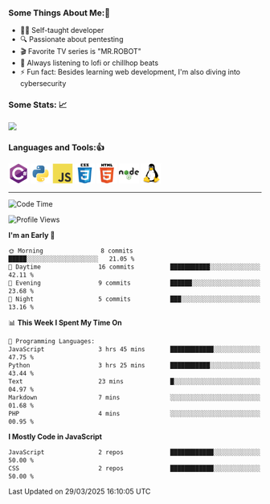 ### Some Things About Me:👋
- 👨‍💻 Self-taught developer
- 🔍 Passionate about pentesting
- 🎬 Favorite TV series is "MR.ROBOT"
- 🎵 Always listening to lofi or chillhop beats
- ⚡ Fun fact: Besides learning web development, I'm also diving into cybersecurity

### Some Stats: 📈
<a href="https://github.com/anuraghazra/convoychat">
  <img height=150 align="center" src="https://github-readme-stats.vercel.app/api/top-langs?username=win0x42&layout=compact&langs_count=8&card_width=320"/>
</a>

### Languages and Tools:👍
<p align="left">
  <img src="https://raw.githubusercontent.com/devicons/devicon/master/icons/csharp/csharp-original.svg" alt="csharp" width="40" height="40"/>
  <img src="https://raw.githubusercontent.com/devicons/devicon/master/icons/python/python-original.svg" alt="python" width="40" height="40"/>
  <img src="https://raw.githubusercontent.com/devicons/devicon/master/icons/javascript/javascript-original.svg" alt="javascript" width="40" height="40"/>
  <img src="https://raw.githubusercontent.com/devicons/devicon/master/icons/css3/css3-original-wordmark.svg" alt="css3" width="40" height="40"/>
  <img src="https://raw.githubusercontent.com/devicons/devicon/master/icons/html5/html5-original-wordmark.svg" alt="html5" width="40" height="40"/>
  <!-- <img src="https://raw.githubusercontent.com/devicons/devicon/master/icons/dot-net/dot-net-original-wordmark.svg" alt="dotnet" width="40" height="40"/> -->
  <!-- <img src="https://raw.githubusercontent.com/devicons/devicon/master/icons/mysql/mysql-original-wordmark.svg" alt="mysql" width="40" height="40"/> -->
  <img src="https://raw.githubusercontent.com/devicons/devicon/master/icons/nodejs/nodejs-original-wordmark.svg" alt="nodejs" width="40" height="40"/>
  <img src="https://raw.githubusercontent.com/devicons/devicon/master/icons/linux/linux-original.svg" alt="linux" width="40" height="40"/>
</p>

***

<!--START_SECTION:waka-->
![Code Time](http://img.shields.io/badge/Code%20Time-379%20hrs%2035%20mins-blue)

![Profile Views](http://img.shields.io/badge/Profile%20Views-1-blue)

**I'm an Early 🐤** 

```text
🌞 Morning                8 commits           █████░░░░░░░░░░░░░░░░░░░░   21.05 % 
🌆 Daytime                16 commits          ███████████░░░░░░░░░░░░░░   42.11 % 
🌃 Evening                9 commits           ██████░░░░░░░░░░░░░░░░░░░   23.68 % 
🌙 Night                  5 commits           ███░░░░░░░░░░░░░░░░░░░░░░   13.16 % 
```


📊 **This Week I Spent My Time On** 

```text
💬 Programming Languages: 
JavaScript               3 hrs 45 mins       ████████████░░░░░░░░░░░░░   47.75 % 
Python                   3 hrs 25 mins       ███████████░░░░░░░░░░░░░░   43.44 % 
Text                     23 mins             █░░░░░░░░░░░░░░░░░░░░░░░░   04.97 % 
Markdown                 7 mins              ░░░░░░░░░░░░░░░░░░░░░░░░░   01.68 % 
PHP                      4 mins              ░░░░░░░░░░░░░░░░░░░░░░░░░   00.95 % 
```

**I Mostly Code in JavaScript** 

```text
JavaScript               2 repos             ████████████░░░░░░░░░░░░░   50.00 % 
CSS                      2 repos             ████████████░░░░░░░░░░░░░   50.00 % 
```




 Last Updated on 29/03/2025 16:10:05 UTC
<!--END_SECTION:waka-->

<!--
**win0x24/win0x24** is a ✨ _special_ ✨ repository because its `README.md` (this file) appears on your GitHub profile.

Here are some ideas to get you started:

- 🔭 I’m currently working on ...
- 🌱 I’m currently learning ...
- 👯 I’m looking to collaborate on ...
- 🤔 I’m looking for help with ...
- 💬 Ask me about ...
- 📫 How to reach me: ...
- 😄 Pronouns: ...
- ⚡ Fun fact: ...
-->
